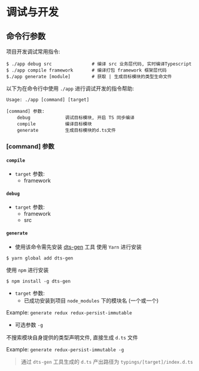 # 调试与开发

## 命令行参数

项目开发调试常用指令:

```
$ ./app debug src				# 编译 src 业务层代码, 实时编译Typescript
$ ./app compile framework		# 编译打包 framework 框架层代码
$./app generate [module]		# 获取 | 生成目标模块的类型生命文件
```

以下为在命令行中使用 `./app` 进行调试开发的指令帮助:

```
Usage: ./app [command] [target]

[command] 参数:
	debug             调试目标模块, 开启 TS 同步编译
	compile           编译目标模块
	generate          生成目标模块的d.ts文件

```

### [command] 参数

#### `compile`
* `target` 参数: 
	* framework
	
#### `debug`
* `target` 参数: 
	* framework
	* src

#### `generate`
* 使用该命令需先安装 [dts-gen](https://github.com/Microsoft/dts-gen) 工具
使用 `Yarn` 进行安装
```
$ yarn global add dts-gen
```
使用 `npm` 进行安装
```
$ npm install -g dts-gen
```
* `target` 参数:
	* 已成功安装到项目 `node_modules` 下的模块名 (一个或一个)
  
Example: `generate redux redux-persist-immutable`

* 可选参数 `-g`

不搜索模块自身提供的类型声明文件, 直接生成 `d.ts` 文件

Example: `generate redux-persist-immutable -g`
> 通过 `dts-gen` 工具生成的 `d.ts` 产出路径为 `typings/[target]/index.d.ts`

